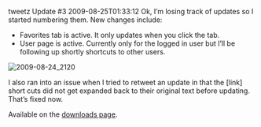 tweetz Update #3
2009-08-25T01:33:12
Ok, I’m losing track of updates so I started numbering them. New changes include:

  * Favorites tab is active. It only updates when you click the tab. 
  * User page is active. Currently only for the logged in user but I’ll be following up shortly shortcuts to other users. 

![2009-08-24_2120](http://mike-ward.net/content/images/blog/tweetzUpdate2_12D9F/20090824_2120.png)

I also ran into an issue when I tried to retweet an update in that the [link] short cuts did not get expanded back to their original text before updating. That’s fixed now.

Available on the [downloads page](http://mike-ward.net/downloads).
